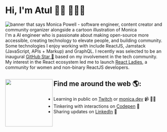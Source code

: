 # Hi, I'm Atul 👋🏾 👩🏾‍💻

<img src="https://raw.githubusercontent.com/M0nica/M0nica/master/gh-header-image-cropped.png" alt="banner that says Monica Powell - software engineer, content creator and community organizer alongside a cartoon illustration of Monica">
I'm a AI engineer who is passionate about making open-source more accessible, creating technology to elevate people, and building community. Some technologies I enjoy working with include ReactJS, Jamstack (JavaScript, APIs + Markup) and GraphQL. I recently was selected to be an inaugural <a href="https://stars.github.com/">GitHub Star 🌟</a> based on my involvement in the tech community.  My interest in the React ecosystem led me to launch <a href="https://www.meetup.com/React-Ladies/">React Ladies</a>, a community for women and non-binary ReactJS developers.


## Find me around the web 🌎: <a href="https://github.com/sponsors/M0nica"><img align="left" width="150" height="150" src="https://github.com/M0nica/M0nica/blob/main/octomonica/m0nica-octocat-rotating.gif?raw=true"></a>
- Learning in public on <a href="https://www.twitch.tv/blacktechdiva">Twitch</a> or <a href="https://www.monica.dev">monica.dev</a> 📹 ✍🏾
- Tinkering with interactions on <a href="https://codepen.io/m0nica"> Codepen</a> 🏓
- Sharing updates on <a href="https://www.linkedin.com/in/monicampowell/">LinkedIn</a> 💼

